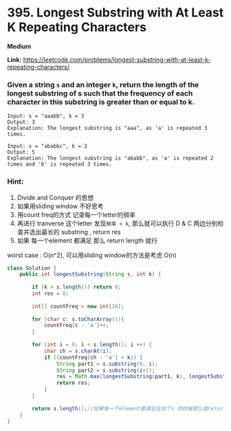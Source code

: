 # 395. Longest Substring with At Least K Repeating Characters

**Medium**

**Link:** https://leetcode.com/problems/longest-substring-with-at-least-k-repeating-characters/


### Given a string `s` and an integer `k`, return the length of the longest substring of s such that the frequency of each character in this substring is greater than or equal to k.


```
Input: s = "aaabb", k = 3
Output: 3
Explanation: The longest substring is "aaa", as 'a' is repeated 3 times.

Input: s = "ababbc", k = 2
Output: 5
Explanation: The longest substring is "ababb", as 'a' is repeated 2 times and 'b' is repeated 3 times.

```

### Hint:

1. Divide and Conquer 的思想
2. 如果用sliding window 不好思考
3. 用count freq的方式 记录每一个letter的频率
4. 再进行 tranverse 这个letter 发现`频率 < k`, 那么就可以执行 D & C 两边分别检查并选出最长的 substring , return res
5. 如果 每一个element 都满足 那么 return length 就行

worst case : O(n^2), 可以用sliding window的方法是考虑 O(n)

```java
class Solution {
    public int longestSubstring(String s, int k) {
        
        if (k > s.length()) return 0;
        int res = 0;
        
        int[] countFreq = new int[26];
        
        for (char c: s.toCharArray()){
            countFreq[c - 'a']++;
        }
        
        for (int i = 0; i < s.length(); i ++) {
            char ch = s.charAt(i);
            if ((countFreq[ch - 'a'] < k)) {
                String part1 = s.substring(0, i);
                String part2 = s.substring(i+1);
                res = Math.max(longestSubstring(part1, k), longestSubstring(part2, k));
                return res;
            }
        }
        
        return s.length();//如果每一个element都满足在这个s 的时候那么就return这个s 的length回去
    }
}

```
